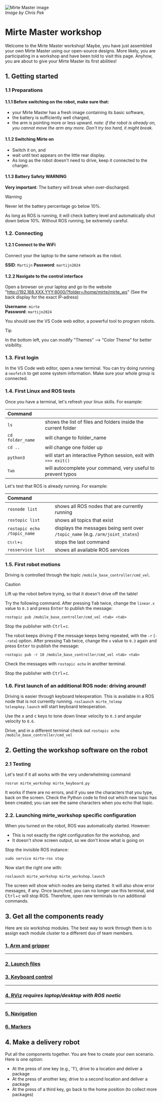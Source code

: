 ![Mirte Master image](./mirte_master.jpeg)  
*Image by Chris Pek*

# Mirte Master workshop

Welcome to the Mirte Master workshop! Maybe, you have just assembled your own Mirte Master using our open-source designs. More likely, you are participating in a workshop and have been told to visit this page. Anyhow, you are about to give your Mirte Master its first abilities!

## 1. Getting started
### 1.1 Preparations

#### 1.1.1 Before switching on the robot, make sure that:
- your Mirte Master has a fresh image containing its basic software,
- the battery is sufficiently well charged,
- the arm is pointing more or less upward.
*note: if the robot is already on, you cannot move the arm any more. Don't try too hard, it might break.*

#### 1.1.2 Switching Mirte on
- Switch it on, and
- wait until text appears on the little rear display.
- As long as the robot doesn't need to drive, keep it connected to the charger.

#### 1.1.3 Battery Safety WARNING
**Very important**:
The battery will break when over-discharged.

> [!WARNING]  
> Never let the battery percentage go below 10%.

As long as ROS is running, it will check battery level and automatically shut down below 10%. Without ROS running, be extremely careful.

### 1.2. Connecting

#### 1.2.1 Connect to the WiFi
<!-- Needs to be gone -->
<!-- The rear display shows a WiFi network name, `Mirte-XXXXXX`. Connect to it with your laptop (**Password**: `mirte_mirte`). -->
Connect your the laptop to the same network as the robot.

**SSID**: `Martijn`
**Password**: `martijn2024`  

#### 1.2.2 Navigate to the control interface
Open a browser on your laptop and go to the website "http://192.168.XXX.YYY:8000/?folder=/home/mirte/mirte_ws" (See the back display for the exact IP-adress)

**Username**: `mirte`  
**Password**: `martijn2024`  

You should see the VS Code web editor, a powerful tool to program robots.

> [!TIP]  
> In the bottom left, you can modify "Themes" --> "Color Theme" for better visibility.

### 1.3. First login

In the VS Code web editor, open a new terminal. You can try doing running a `neofetch` to get some system information.
Make sure your whole group is connected.

### 1.4. First Linux and ROS tests
Once you have a terminal, let's refresh your linux skills. For example:

| Command|  |
|:-------|--|
| `ls` | shows the list of files and folders inside the current folder |
| `cd folder_name` | will change to folder_name |
| `cd ..` | will change one folder up |
| `python3` | will start an interactive Python session, exit with `>>> exit()` |
| <kbd>Tab</kbd> | will autocomplete your command, very useful to prevent typos |

Let's test that ROS is already running. For example:

| Command|  |
|:-------|--|
| `rosnode list` | shows all ROS nodes that are currently running |
| `rostopic list` | shows all topics that exist |
| `rostopic echo /topic_name` | displays the messages being sent over `/topic_name` (e.g. `/arm/joint_states`) |
| <kbd>Ctrl</kbd>+<kbd>c</kbd> | stops the last command |
| `rosservice list` | shows all available ROS services |

### 1.5. First robot motions
Driving is controlled through the topic `/mobile_base_controller/cmd_vel`.

> [!CAUTION]  
> Lift up the robot before trying, so that it doesn't drive off the table!

Try the following command.
After pressing <kbd>Tab</kbd> twice, change the `linear.x` value to `0.3` and press <kbd>Enter</kbd> to publish the message:

```console
rostopic pub /mobile_base_controller/cmd_vel <tab> <tab>
```

Stop the publisher with <kbd>Ctrl</kbd>+<kbd>c</kbd>.

The robot keeps driving if the message keeps being repeated, with the `-r` (`--rate`) option.
After pressing <kbd>Tab</kbd> twice, change the `x` value to `0.3` again and press <kbd>Enter</kbd> to publish the message:

```console
rostopic pub -r 10 /mobile_base_controller/cmd_vel <tab> <tab>
```

Check the messages with `rostopic echo` in another terminal.

Stop the publisher with <kbd>Ctrl</kbd>+<kbd>c</kbd>.


### 1.6. First launch of an additional ROS node: driving around!
Driving is easier through keyboard teleoperation. This is available in a ROS node that is not currently running.
`roslaunch mirte_teleop teleopkey.launch` will start keyboard teleoperation.

Use the <kbd>x</kbd> and <kbd>c</kbd> keys to tone down linear velocity to `0.3` and angular velocity to `0.6`.

Drive, and in a different terminal check out `rostopic echo /mobile_base_controller/cmd_vel`

## 2. Getting the workshop software on the robot

### 2.1 Testing
Let's test if it all works with the very underwhelming command

```console
rosrun mirte_workshop mirte_keyboard.py
```

It works if there are no errors, and if you see the characters that you type, back on the screen. Check the Python code to find out which new topic has been created; you can see the same characters when you echo that topic.

### 2.2. Launching mirte_workshop specific configuration
When you turned on the robot, ROS was automatically started. However:
- This is not exactly the right configuration for the workshop, and
- It doesn't show screen output, so we don't know what is going on

Stop the invisible ROS instance:

```console
sudo service mirte-ros stop
```

Now start the right one with:

```console
roslaunch mirte_workshop mirte_workshop.launch
```

The screen will show which nodes are being started. It will also show error messages, if any. Once launched, you can no longer use this terminal, and <kbd>Ctrl</kbd>+<kbd>c</kbd> will stop ROS. Therefore, open new terminals to run additional commands.

## 3. Get all the components ready
Here are six workshop modules. The best way to work through them is to assign each module cluster to a different duo of team members.

### [1. Arm and gripper](arm_and_gripper.md)

---

### [2. Launch files](launch_files.md)

### [3. Keyboard control](keyboard_control.md)

----

### [4. RViz](rviz.md) *requires laptop/desktop with ROS noetic*

----

### [5. Navigation](navigation.md)

### [6. Markers](markers.md)

## 4. Make a delivery robot
Put all the components together. You are free to create your own scenario. Here is one option:
- At the press of one key (e.g., '1'), drive to a location and deliver a package
- At the press of another key, drive to a second location and deliver a package
- At the press of a third key, go back to the home position (to collect more packages)

